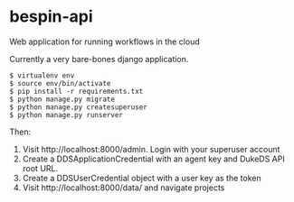 # bespin-api
Web application for running workflows in the cloud

Currently a very bare-bones django application.

    $ virtualenv env
    $ source env/bin/activate
    $ pip install -r requirements.txt
    $ python manage.py migrate
    $ python manage.py createsuperuser
    $ python manage.py runserver

Then:

1. Visit http://localhost:8000/admin. Login with your superuser account
2. Create a DDSApplicationCredential with an agent key and DukeDS API root URL.
3. Create a DDSUserCredential object with a user key as the token
4. Visit http://localhost:8000/data/ and navigate projects
